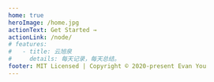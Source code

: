```yaml
---
home: true
heroImage: /home.jpg
actionText: Get Started →
actionLink: /node/
# features:
#   - title: 云旭泉
#     details: 每天记录，每天总结。
footer: MIT Licensed | Copyright © 2020-present Evan You
---
```


